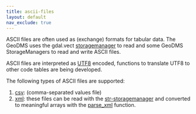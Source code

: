 ```yaml
---
title: ascii-files
layout: default
nav_exclude: true
---
```

ASCII files are often used as (exchange) formats for tabular data. The GeoDMS uses the gdal.vect [storagemanager](storagemanager) to read and some
GeoDMS StorageManagers to read and write ASCII files.

ASCII files are interpreted as [UTF8](https://nl.wikipedia.org/wiki/UTF-8) encoded, functions to translate UTF8 to other code tables are being developed.

The following types of ASCII files are supported:

1.  [csv](csv): (comma-separated values file)
2.  [xml](xml): these files can be read with the [str-storagemanager](str-storagemanager) and converted to meaningful arrays with the [parse_xml](parse_xml) function.